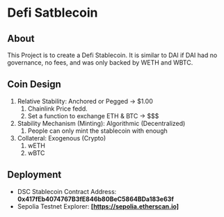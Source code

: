 # Defi Satblecoin

## About

This Project is to create a Defi Stablecoin. It is similar to DAI if DAI had no governance, no fees, and was only backed by WETH and WBTC.

## Coin Design 

1. Relative Stability: Anchored or Pegged -> $1.00
    1. Chainlink Price fedd.
    2. Set a function to exchange ETH & BTC -> $$$
2. Stability Mechanism (Minting): Algorithmic (Decentralized)
    1. People can only mint the stablecoin with enough
3. Collateral: Exogenous (Crypto)
    1. wETH
    2. wBTC        

## Deployment

- DSC Stablecoin Contract Address: **0x417fEb4074767B3fE846b80BeC5864BDa183e63f**
- Sepolia Testnet Explorer: **[https://sepolia.etherscan.io]**